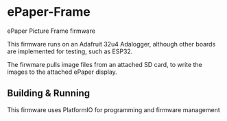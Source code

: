 # ePaper-Frame
ePaper Picture Frame firmware

This firmware runs on an Adafruit 32u4 Adalogger, although other boards are
implemented for testing, such as ESP32.

The firwmare pulls image files from an attached SD card, to write the images to
the attached ePaper display.

## Building & Running
This firmware uses PlatformIO for programming and firmware management

